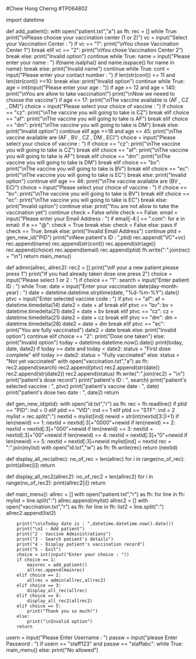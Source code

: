#Chew Hong Cherng 
#TP064802

import datetime

def add_patient():
    with open("patient.txt","a") as fh:
        rec = []
        while True:
            print("\nPlease choose your vaccination center (1 or 2)")
            vc = input("Select your Vaccination Center : ")
            if vc == "1":
                print("\nYou chose Vaccination Center 1")
                break
            elif vc == "2":
                print("\nYou chose Vaccination Center 2")
                break
            else:
                print("Invalid option")
                continue
        while True:
            name = input("Please enter your name : ")
            if(name.isalpha() and name.isspace() for name in name):
                break
            else:
                print("Invalid name")
                continue
        while True:
            cont = input("Please enter your contact number : ")
            if len(str(cont)) <= 11 and len(str(cont)) >=10:
                break
            else:
                print("Invalid option")
                continue
        while True:
            age = int(input("Please enter your age : "))
            if age >= 12 and age < 140:
                print("\nYou are allow to take vaccination!")
                print("\nNow we neeed to choose the vaccine")
                if age <= 17:
                    print("\nThe vaccine available is (AF , CZ , DM)")
                    choice = input("Please select your choice of vaccine : ")
                    if choice == "cz":
                        print("\nThe vaccine you will going to take is CZ")
                        break
                    elif choice == "af":
                        print("\nThe vaccine you will going to take is AF")
                        break
                    elif choice == "dm":
                        print("\nThe vaccine you will going to take is DM")
                        break
                    else:
                        print("Invalid option")
                        continue
                elif age >=18 and age <= 45:
                    print("\nThe vaccine available are (AF , BV , CZ , DM , EC)")
                    choice = input("Please select your choice of vaccine : ")
                    if choice == "cz":
                        print("\nThe vaccine you will going to take is CZ")
                        break
                    elif choice == "af":
                        print("\nThe vaccine you will going to take is AF")
                        break
                    elif choice == "dm":
                        print("\nThe vaccine you will going to take is DM")
                        break
                    elif choice == "bv":
                        print("\nThe vaccine you will going to take is BV")
                        break
                    elif choice == "ec":
                        print("\nThe vaccine you will going to take is EC")
                        break
                    else:
                        print("Invalid option")
                        continue
                elif age >= 46:
                    print("\nThe vaccine available are (BV , EC)")
                    choice = input("Please select your choice of vaccine : ")
                    if choice == "bv":
                        print("\nThe vaccine you will going to take is BV")
                        break
                    elif choice == "ec":
                        print("\nThe vaccine you will going to take is EC")
                        break
                    else:
                        print("Invalid option")
                        continue
            else:
                print("You are not allow to take the vaccination yet")
                continue
        check = False
        while check == False:
            email = input("Please enter your Email Address : ")
            if email[-4:] == ".com":
                for e in email:
                    if e == "@":
                        check = True
                        break
                    else:
                        check = False
            else:
                pass
            if check == True: 
                break
            else:
                print("Invalid Email Address")
                continue
        ptid = gen_new_id("PID")
        print("\nNew patient's ID : ",ptid)
        rec.append("VC"+vc)
        rec.append(name)
        rec.append(str(cont))
        rec.append(str(age))
        rec.append(choice)
        rec.append(email)
        rec.append(ptid)
        fh.write(":".join(rec) + "\n")
        return main_menu()
 
    
def admin(allrec, allrec2):
    rec2 = []
    print("\nIf your a new patient please press 1")
    print("If you had already taken dose one press 2")
    choice = input("Please select 1 or 2 : ")
    if choice == "1":
        search = input("Enter patient ID : ")
        while True:
            date = input("Enter your vaccination date(day-month-year) : ")
            date = datetime.datetime.strptime(date, "%d-%m-%Y").date()
            ptvc = input("Enter selected vaccine code : ")
            if ptvc == "af":
                af = datetime.timedelta(14)
                date2 = date + af
                break
            elif ptvc == "bv":
                bv = datetime.timedelta(21)
                date2 = date + bv
                break
            elif ptvc == "cz":
                cz = datetime.timedelta(21)
                date2 = date + cz
                break
            elif ptvc == "dm":
                dm = datetime.timedelta(28)
                date2 = date + dm
                break
            elif ptvc == "ec":
                print("You are fully vaccinated")
                date2 = date
                break
            else:
                print("Invalid option")
                continue
    elif choice == "2":
        print("Dose one taken")
    else:
        print("Invalid option")
    today = datetime.datetime.now().date()
    print(today, date, date2)
    if today >= date and today < date2:
        status = "First dose complete"
    elif today >= date2:
        status = "Fully vaccinated"
    else:
        status = "Not yet vaccinated"
    with open("vaccination.txt","a") as fh:
        rec2.append(search)
        rec2.append(ptvc)
        rec2.append(str(date))
        rec2.append(str(date2))
        rec2.append(status)
        fh.write(":".join(rec2) + "\n")
    print("patient's dose record")
    print("patient's ID : ", search)
    print("patient's selected vaccine : ", ptvc)
    print("patient's vaccne date : ", date)
    print("patient's dose two date : ", date2)
    return


def gen_new_id(ptid):
    with open("id.txt","r") as fh:
        rec = fh.readline()
        if ptid == "PID":
            ind = 0
        elif ptid == "VID":
            ind == 1
        elif ptid == "STF":
            ind = 2
        mylist = rec.split(":")
        nextid = mylist[ind]
        newid = str(int(nextid[3:])+1)
        if len(newid) == 1:
            nextid = nextid[:3]+"0000"+newid
        if len(newid) == 2:
            nextid = nextid[:3]+"000"+newid
        if len(newid) == 3:
            nextid = nextid[:3]+"00"+newid
        if len(newid) == 4:
            nextid = nextid[:3]+"0"+newid
        if len(newid) == 5:
            nextid = nextid[:3]+newid
        mylist[ind] = nextid
        rec = ":".join(mylist)
        with open("id.txt","w") as fh:
            fh.write(rec)
        return (nextid)


def display_all_rec(allrec):
    no_of_rec = len(allrec)
    for i in range(no_of_rec):
        print(allrec[i])
    return
        
def display_all_rec2(allrec2):
    no_of_rec2 = len(allrec2)
    for i in range(no_of_rec2):
        print(allrec2[i])
    return


def main_menu():
    allrec = []
    with open("patient.txt","r") as fh:
        for line in fh:
            mylist = line.split(":")
            allrec.append(mylist)
    allrec2 = []
    with open("vaccination.txt","r") as fh:
        for line in fh:
            list2 = line.split(":")
            allrec2.append(list2)
        
        print("\n\nToday date is : ",datetime.datetime.now().date())
        print("\n1 - Add patient")
        print("2 - Vaccine Administrations")
        print("3 - Search patient's details")
        print("4 - Display patient's vaccination record")
        print("5 - Exit")
        choice = int(input("Enter your choice : "))
        if choice == 1:
            mainrec = add_patient()
            allrec.append(mainrec)
        elif choice == 2:
            allrec = admin(allrec,allrec2)
        elif choice == 3:
            display_all_rec(allrec)
        elif choice == 4:
            display_all_rec2(allrec2)
        elif choice == 5:
            print("Thank you so much!")
        else:
            print("\nInvalid option")
        return


usern = input("Please Enter Username : ")
passw = input("please Enter Password : ")
if usern == "staff123" and passw == "staffabc":
    while True:
        main_menu()
else:
    print("No allowed")
